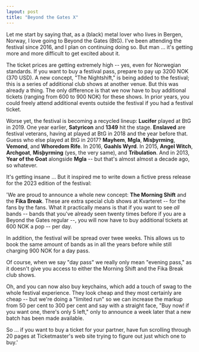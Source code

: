 ```yaml
---
layout: post
title: "Beyond the Gates X"
---
```

Let me start by saying that, as a (black) metal lover who lives in Bergen, Norway, I love going to Beyond the Gates (BtG). I've been attending the festival since 2016, and I plan on continuing doing so. But man ... it's getting more and more difficult to get excited about it. 

The ticket prices are getting extremely high -- yes, even for Norwegian standards. If you want to buy a festival pass, prepare to pay up 3200 NOK (370 USD). A new concept, "The Nightshift," is being added to the festival; this is a series of additional club shows at another venue. But this was already a thing. The only difference is that we now have to buy additional tickets (ranging from 600 to 900 NOK) for these shows. In prior years, you could freely attend additional events outside the festival if you had a festival ticket.

Worse yet, the festival is becoming a recycled lineup: **Lucifer** played at BtG in 2019. One year earlier, **Satyricon** and **1349** hit the stage. **Enslaved** are festival veterans, having at played at BtG in 2018 and the year before that. Guess who else played at BtG in 2017? **Mayhem**, **Mgla**, **Misþyrming**, **Vemond**, and **Whoredom Rife**. In 2016, **Gaahls Wyrd**. In 2015, **Angel Witch**, **Archgoat**, **Misþyrming** (yes, the very same), and **Tribulation**. And in 2013, **Year of the Goat** alongside **Mgla** -- but that's almost almost a decade ago, so whatever.




It's getting insane ... But it inspired me to write down a fictive press release for the 2023 edition of the festival:

'We are proud to announce a whole new concept: **The Morning Shift** and the **Fika Break**. These are extra special club shows at Kvarteret -- for the fans by the fans. What it practically means is that if you want to see *all* bands -- bands that you've already seen twenty times before if you are a Beyond the Gates regular --, you will now have to buy additional tickets at 600 NOK a pop -- per day. 

In addition, the festival will be spread over twee weeks. This allows us to book the same amount of bands as in all the years before while still charging 900 NOK for a day pass. 

Of course, when we say "day pass" we really only mean "evening pass," as it doesn't give you access to either the Morning Shift and the Fika Break club shows. 

Oh, and you can now also buy keychains, which add a touch of swag to the whole festival experience. They look cheap and they most certainly are cheap -- but we're doing a "limited run" so we can increase the markup from 50 per cent to 300 per cent and say with a straight face, "Buy now! if you want one, there's only 5 left," only to announce a week later that a new batch has been made available. 

So ... if you want to buy a ticket for your partner, have fun scrolling through 20 pages at Ticketmaster's web site trying to figure out just which one to buy.'

